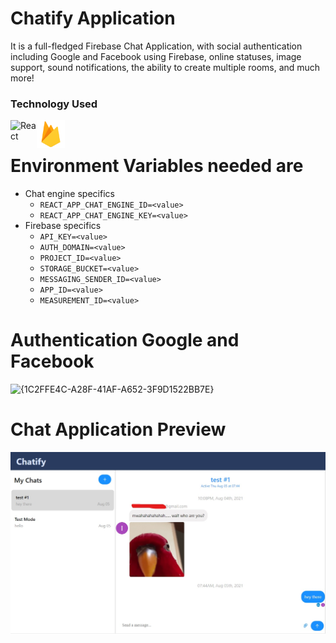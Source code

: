 # Chatify Application

It is a full-fledged Firebase Chat Application, with social authentication including Google and Facebook using Firebase, online statuses, image support, sound notifications, the ability to create multiple rooms, and much more!

### Technology Used
[<img title="React" align="left" alt="React" width="42px" height="42px" src="https://sujanbyanjankar.com.np/wp-content/uploads/2019/01/React.js_logo-512.png" />](https://reactjs.org/)
[<img title="Firebase" align="left" alt="Firebase" width="45px" src="https://raw.githubusercontent.com/github/explore/80688e429a7d4ef2fca1e82350fe8e3517d3494d/topics/firebase/firebase.png" />](https://firebase.google.com/)
<br/>
# Environment Variables needed are
* Chat engine specifics
  * `REACT_APP_CHAT_ENGINE_ID=<value>`
  * `REACT_APP_CHAT_ENGINE_KEY=<value>`
* Firebase specifics
  * `API_KEY=<value>`
  * `AUTH_DOMAIN=<value>`
  * `PROJECT_ID=<value>`
  * `STORAGE_BUCKET=<value>`
  * `MESSAGING_SENDER_ID=<value>`
  * `APP_ID=<value>`
  * `MEASUREMENT_ID=<value>`


# Authentication Google and Facebook
![{1C2FFE4C-A28F-41AF-A652-3F9D1522BB7E}](https://user-images.githubusercontent.com/73103642/128329941-6f5fc38a-7642-466b-90ac-6f2e771cc948.png)

# Chat Application Preview
![{DB78A554-3925-4C44-93F0-5ACD6A590E0C}](Image/Inked128330071-592b8496-476f-4a02-b09c-f5a253511646_LI.jpg)

